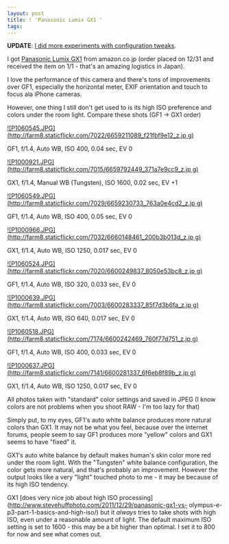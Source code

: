 ```yaml
---
layout: post
title: ! 'Panasonic Lumix GX1 '
tags: 
---
```

**UPDATE**: [I did more experiments with configuration tweaks](http://weblog.bulknews.net/2012/01/08/gx1-jpeg-output-update).

I got [Panasonic Lumix GX1](http://www.amazon.co.jp/dp/B0064U2BBQ/bulknews-22)
from amazon.co.jp (order placed on 12/31 and received the item on 1/1 - that's
an amazing logistics in Japan).

I love the performance of this camera and there's tons of improvements over
GF1, especially the horizontal meter, EXIF orientation and touch to focus ala
iPhone cameras.

However, one thing I still don't get used to is its high ISO preference and
colors under the room light. Compare these shots (GF1 -> GX1 order)

[![P1060545.JPG](http://farm8.staticflickr.com/7022/6659211089_f21fbf9e12_z.jp
g)](http://www.flickr.com/photos/bulknews/6659211089/)

GF1, f/1.4, Auto WB, ISO 400, 0.04 sec, EV 0

[![P1000921.JPG](http://farm8.staticflickr.com/7015/6659792449_371a7e9cc9_z.jp
g)](http://www.flickr.com/photos/bulknews/6659792449/)

GX1, f/1.4, Manual WB (Tungsten), ISO 1600, 0.02 sec, EV +1

[![P1060549.JPG](http://farm8.staticflickr.com/7029/6659230733_763a0e4cd2_z.jp
g)](http://www.flickr.com/photos/bulknews/6659230733/)

GF1, f/1.4, Auto WB, ISO 400, 0.05 sec, EV 0

[![P1000966.JPG](http://farm8.staticflickr.com/7032/6660148461_200b3b013d_z.jp
g)](http://www.flickr.com/photos/bulknews/6660148461/)

GX1, f/1.4, Auto WB, ISO 1250, 0.017 sec, EV 0

[![P1060524.JPG](http://farm8.staticflickr.com/7020/6600249837_8050e53bc8_z.jp
g)](http://www.flickr.com/photos/bulknews/6600249837/)

GF1, f/1.4, Auto WB, ISO 320, 0.033 sec, EV 0

[![P1000639.JPG](http://farm8.staticflickr.com/7003/6600283337_85f7d3b6fa_z.jp
g)](http://www.flickr.com/photos/bulknews/6600283337/)

GX1, f/1.4, Auto WB, ISO 640, 0.017 sec, EV 0

[![P1060518.JPG](http://farm8.staticflickr.com/7174/6600242469_760f77d751_z.jp
g)](http://www.flickr.com/photos/bulknews/6600242469/)

GF1, f/1.4, Auto WB, ISO 400, 0.033 sec, EV 0

[![P1000637.JPG](http://farm8.staticflickr.com/7141/6600281337_6f6eb8f89b_z.jp
g)](http://www.flickr.com/photos/bulknews/6600281337/)

GX1, f/1.4, Auto WB, ISO 1250, 0.017 sec, EV 0

All photos taken with "standard" color settings and saved in JPEG (I know
colors are not problems when you shoot RAW - I'm too lazy for that)

Simply put, to my eyes, GF1's auto white balance produces more natural colors
than GX1. It may not be what you feel, because over the internet forums,
people seem to say GF1 produces more "yellow" colors and GX1 seems to have
"fixed" it.

GX1's auto white balance by default makes human's skin color more red under
the room light. With the "Tungsten" white balance configuration, the color
gets more natural, and that's probably an improvement. However the output
looks like a very "light" touched photo to me - it may be because of its high
ISO tendency.

GX1 [does very nice job about high ISO
processing](http://www.stevehuffphoto.com/2011/12/29/panasonic-gx1-vs-
olympus-e-p3-part-1-basics-and-high-iso/) but it _always_ tries to take shots
with high ISO, even under a reasonable amount of light. The default maximum
ISO setting is set to 1600 - this may be a bit higher than optimal. I set it
to 800 for now and see what comes out.


